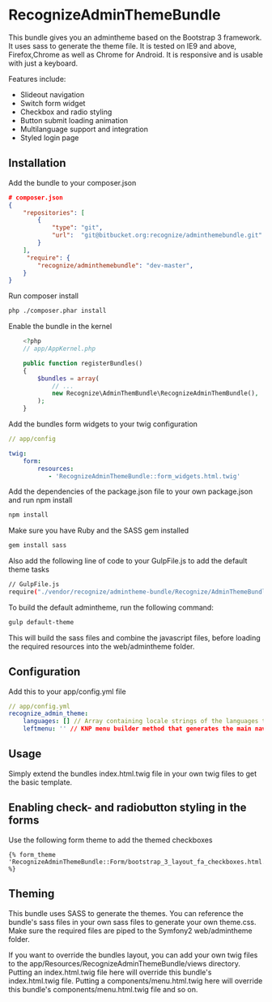 RecognizeAdminThemeBundle
========================

This bundle gives you an admintheme based on the Bootstrap 3 framework. It uses sass to generate the theme file.
It is tested on IE9 and above, Firefox,Chrome as well as Chrome for Android. It is responsive and 
is usable with just a keyboard.

Features include:
* Slideout navigation
* Switch form widget
* Checkbox and radio styling
* Button submit loading animation
* Multilanguage support and integration
* Styled login page

Installation
-----------

Add the bundle to your composer.json

```json
# composer.json
{
	"repositories": [
		{
			"type": "git",
			"url":  "git@bitbucket.org:recognize/adminthemebundle.git"
		}
	],
	 "require": {
		"recognize/adminthemebundle": "dev-master",
	}
}
```

Run composer install

```sh
php ./composer.phar install
```

Enable the bundle in the kernel

```php
	<?php
	// app/AppKernel.php

    public function registerBundles()
    {
        $bundles = array(
            // ...
            new Recognize\AdminThemBundle\RecognizeAdminThemBundle(),
        );
    }
```

Add the bundles form widgets to your twig configuration

```yml
// app/config

twig:
	form:
		resources:
           - 'RecognizeAdminThemeBundle::form_widgets.html.twig'
```

Add the dependencies of the package.json file to your own package.json and run npm install

```sh
npm install
```

Make sure you have Ruby and the SASS gem installed

```sh
gem install sass
```

Also add the following line of code to your GulpFile.js to add the default theme tasks

```sh
// GulpFile.js
require("./vendor/recognize/admintheme-bundle/Recognize/AdminThemeBundle/tasks.js")( gulp );
```

To build the default admintheme, run the following command:

```sh
gulp default-theme
```

This will build the sass files and combine the javascript files, before loading the required resources into the web/admintheme folder.


Configuration
--------------

Add this to your app/config.yml file

```yml
// app/config.yml
recognize_admin_theme:
	languages: [] // Array containing locale strings of the languages that are supported in the interface
	leftmenu: '' // KNP menu builder method that generates the main navigation menu - example RecognizeCMSBundle:Builder:leftmenu
```

Usage
--------------

Simply extend the bundles index.html.twig file in your own twig files to get the basic template.

Enabling check- and radiobutton styling in the forms
----------------

Use the following form theme to add the themed checkboxes

```twig
{% form_theme 'RecognizeAdminThemeBundle::Form/bootstrap_3_layout_fa_checkboxes.html.twig' %}
```

Theming
--------------

This bundle uses SASS to generate the themes. You can reference the bundle's sass files in your own sass files
to generate your own theme.css. Make sure the required files are piped to the Symfony2 web/admintheme folder.

If you want to override the bundles layout, you can add your own twig files to the 
app/Resources/RecognizeAdminThemeBundle/views directory. 
Putting an index.html.twig file here will override this bundle's index.html.twig file. 
Putting a components/menu.html.twig here will override this bundle's components/menu.html.twig file and so on.
